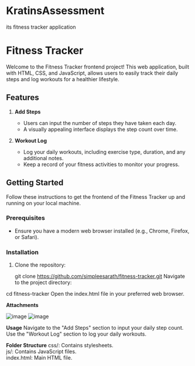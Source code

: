 # KratinsAssessment
its fitness tracker application
# Fitness Tracker

Welcome to the Fitness Tracker frontend project! This web application, built with HTML, CSS, and JavaScript, allows users to easily track their daily steps and log workouts for a healthier lifestyle.

## Features

1. **Add Steps**
   - Users can input the number of steps they have taken each day.
   - A visually appealing interface displays the step count over time.

2. **Workout Log**
   - Log your daily workouts, including exercise type, duration, and any additional notes.
   - Keep a record of your fitness activities to monitor your progress.

## Getting Started

Follow these instructions to get the frontend of the Fitness Tracker up and running on your local machine.

### Prerequisites

- Ensure you have a modern web browser installed (e.g., Chrome, Firefox, or Safari).

### Installation

1. Clone the repository:
 
   git clone https://github.com/simpleesarath/fitness-tracker.git
  Navigate to the project directory:


  cd fitness-tracker
  Open the index.html file in your preferred web browser. <br/>
  
**Attachments**

![image](https://github.com/simpleesarath/KartinsAssessment/assets/88574803/23530998-8d3e-4a1c-837c-59e581679203)
![image](https://github.com/simpleesarath/KartinsAssessment/assets/88574803/3ea8e322-e05f-4cbd-b2e3-d408e7432904)




**Usage**
Navigate to the "Add Steps" section to input your daily step count. <br/>
Use the "Workout Log" section to log your daily workouts. <br/>

**Folder Structure**
css/: Contains stylesheets. <br/>
js/: Contains JavaScript files. <br/>
index.html: Main HTML file. <br/>

